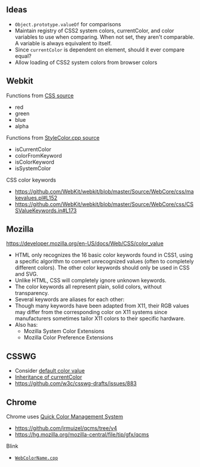 ## Ideas

- `Object.prototype.valueOf` for comparisons
- Maintain registry of CSS2 system colors, currentColor, and color variables to use when comparing. When not set, they aren't comparable. A variable is always equivalent to itself.
- Since `currentColor` is dependent on element, should it ever compare equal?
- Allow loading of CSS2 system colors from browser colors

## Webkit

Functions from [CSS source](https://github.com/WebKit/webkit/tree/master/Source/WebCore/css)
- red
- green
- blue
- alpha

Functions from [StyleColor.cpp source](https://github.com/WebKit/webkit/blob/master/Source/WebCore/css/StyleColor.cpp)
- isCurrentColor
- colorFromKeyword
- isColorKeyword
- isSystemColor

CSS color keywords
- https://github.com/WebKit/webkit/blob/master/Source/WebCore/css/makevalues.pl#L152
- https://github.com/WebKit/webkit/blob/master/Source/WebCore/css/CSSValueKeywords.in#L173

## Mozilla

https://developer.mozilla.org/en-US/docs/Web/CSS/color_value
- HTML only recognizes the 16 basic color keywords found in CSS1, using a specific algorithm to convert unrecognized values (often to completely different colors). The other color keywords should only be used in CSS and SVG.
- Unlike HTML, CSS will completely ignore unknown keywords.
- The color keywords all represent plain, solid colors, without transparency.
- Several keywords are aliases for each other:
- Though many keywords have been adapted from X11, their RGB values may differ from the corresponding color on X11 systems since manufacturers sometimes tailor X11 colors to their specific hardware.
- Also has:
  - Mozilla System Color Extensions
  - Mozilla Color Preference Extensions

## CSSWG

- Consider [default color value](https://github.com/w3c/csswg-drafts/issues/1851)
- [Inheritance of currentColor](https://github.com/w3c/csswg-drafts/issues/1510)
- https://github.com/w3c/csswg-drafts/issues/883

## Chrome

Chrome uses [Quick Color Management System](chrome://credits/)
- https://github.com/jrmuizel/qcms/tree/v4
- https://hg.mozilla.org/mozilla-central/file/tip/gfx/qcms

Blink
- [`WebColorName.cpp`](https://chromium.googlesource.com/chromium/blink/+/master/Source/web/WebColorName.cpp)